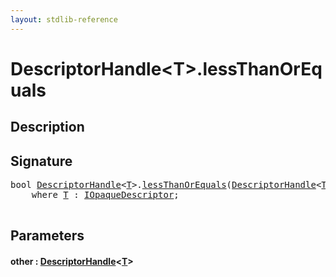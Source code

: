 ```yaml
---
layout: stdlib-reference
---
```


# DescriptorHandle\<T\>\.lessThanOrEquals

## Description





## Signature 

<pre>
<span class="code_keyword">bool</span> <a href="../index.html" class="code_type">DescriptorHandle</a>&lt;<a href="../index.html#typeparam-T" class="code_type">T</a>&gt;.<a href=".html">lessThanOrEquals</a>(<a href="../index.html" class="code_type">DescriptorHandle</a>&lt;<a href="../index.html#typeparam-T" class="code_type">T</a>&gt; <a href=".html#decl-other" class="code_param">other</a>)
    <span class='code_keyword'>where</span> <a href="../index.html#typeparam-T" class="code_type">T</a> : <a href="../../../interfaces/iopaquedescriptor-017/index.html" class="code_type">IOpaqueDescriptor</a>;

</pre>

## Parameters

####  <a id="decl-other"></a>other  : [DescriptorHandle](../index.html)\<[T](../index.html#typeparam-T)\>

